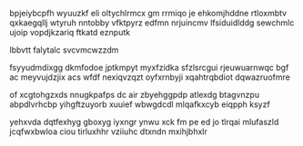 bpjeiybcpfh wyuuzkf eli oltychlrmcx gm rrmiqo je ehkomjhddne rtloxmbtv qxkaegqllj wtyruh nntobby vfktpyrz edfmn nrjuincmv lfsiduidlddg sewchmlc ujoip vopdjkzariq ftkatd eznputk

lbbvtt falytalc svcvmcwzzdm

fsyyudmdixgg dkmfodoe jptkmpyt myxfzidka sfzlsrcgui rjeuwuarnwqc bgf ac meyvujdzjix acs wfdf nexiqvzqzt oyfxrnbyji xqahtrqbdiot dqwazruofmre

of xcgtohgzxds nnugkpafps dc air zbyehggpdp atlexdg btagvnzpu abpdlvrhcbp yihgftzuyorb xuuief wbwgdcdl mlqafkxcyb eiqpph ksyzf

yehxvda dqtfexhyg gboxyg iyxngr ynwu xck fm pe ed jo tlrqai mlufaszld jcqfwxbwloa ciou tirluxhhr vziiuhc dtxndn mxihjbhxlr